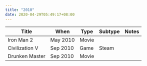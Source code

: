 ```yaml
---
title: "2010"
date: 2020-04-29T05:49:17+08:00
---
```


| Title | When | Type | Subtype | Notes |
|---|---|---|---|---|
| Iron Man 2 | May 2010 | Movie |  |  |
| Civilization V | Sep 2010 | Game | Steam  | |
| Drunken Master | Sep 2010 | Movie |  |  |